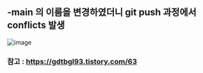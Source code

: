 ## -main 의 이름을 변경하였더니 git push 과정에서 conflicts 발생
![image](https://user-images.githubusercontent.com/49461207/172213624-507536c1-95f2-42fb-ac8e-f81e3aa9b0ea.png)

### 참고 : https://gdtbgl93.tistory.com/63
